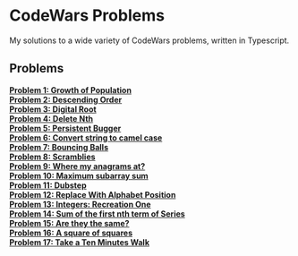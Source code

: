 # CodeWars Problems

My solutions to a wide variety of CodeWars problems, written in Typescript.

## Problems

**[Problem 1: Growth of Population](/Problem_01/ 'Problem 1: Growth of Population')** <br>
**[Problem 2: Descending Order](/Problem_02/ 'Problem 2: Descending Order')** <br>
**[Problem 3: Digital Root](/Problem_03/ 'Problem 3: Digital Root')** <br>
**[Problem 4: Delete Nth](/Problem_04/ 'Problem 4: Delete Nth')** <br>
**[Problem 5: Persistent Bugger](/Problem_05/ 'Problem 5: Persistent Bugger')** <br>
**[Problem 6: Convert string to camel case](/Problem_06/ 'Problem 6: Convert string to camel case')** <br>
**[Problem 7: Bouncing Balls](/Problem_07/ 'Problem 7: Bouncing Balls')** <br>
**[Problem 8: Scramblies](/Problem_08/ 'Problem 8: Scramblies')** <br>
**[Problem 9: Where my anagrams at?](/Problem_09/ 'Problem 9: Where my anagrams at?')** <br>
**[Problem 10: Maximum subarray sum](/Problem_10/ 'Problem 10: Maximum subarray sum')** <br>
**[Problem 11: Dubstep](/Problem_11/ 'Problem 11: Dubstep')** <br>
**[Problem 12: Replace With Alphabet Position](/Problem_12/ 'Problem 12: Replace With Alphabet Position')** <br>
**[Problem 13: Integers: Recreation One](/Problem_13/ 'Problem 13: Integers: Recreation One')** <br>
**[Problem 14: Sum of the first nth term of Series](/Problem_14/ 'Problem 14: Sum of the first nth term of Series')** <br>
**[Problem 15: Are they the same?](/Problem_15/ 'Problem 15: Are they the same?')** <br>
**[Problem 16: A square of squares](/Problem_16/ 'Problem 16: A square of squares')** <br>
**[Problem 17: Take a Ten Minutes Walk](/Problem_17/ 'Problem 17: Take a Ten Minutes Walk')** <br>
